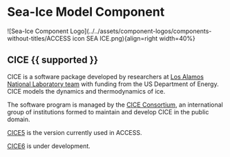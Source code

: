 # <div class="highlight-bg"> Sea-Ice Model Component </div>

<!-- {% include "call_contribute.md" %} -->

![Sea-Ice Component Logo](../../assets/component-logos/components-without-titles/ACCESS icon SEA ICE.png){align=right width=40%}

## <div class="center-icons"> CICE {{ supported }} </div>
CICE is a software package developed by researchers at [Los Alamos National Laboratory team][lanl-web] with funding from the US Department of Energy. CICE models the dynamics and thermodynamics of ice. 

The software program is managed by the [CICE Consortium][cice-web], an international group of institutions formed to maintain and develop CICE in the public domain.

[CICE5][cice5-wiki] is the version currently used in ACCESS.

[CICE6][cice6-wiki] is under development.

[lanl-web]: https://www.lanl.gov/
[cice-web]: https://github.com/CICE-Consortium/About-Us/wiki
[cice5-wiki]: https://github.com/CICE-Consortium/CICE-svn-trunk/wiki
[cice6-wiki]: https://github.com/CICE-Consortium/CICE/wiki